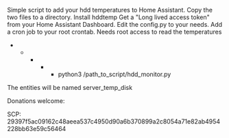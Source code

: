 Simple script to add your hdd temperatures to Home Assistant.
Copy the two files to a directory.
Install hddtemp
Get a "Long lived access token" from your Home Assistant Dashboard.
Edit the config.py to your needs.
Add a cron job to your root crontab. Needs root access to read the temperatures
* * * * * python3 /path_to_script/hdd_monitor.py

The entities will be named server_temp_disk

Donations welcome:

SCP: 29397f5ac09162c48aeea537c4950d90a6b370899a2c8054a71e82ab4954228bb63e59c56464
